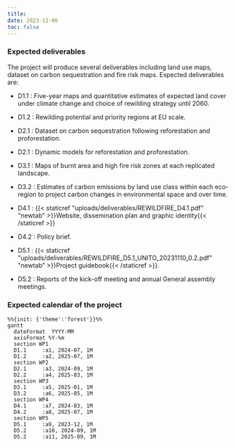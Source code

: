 ```yaml
---
title: 
date: 2023-11-06
toc: false
---
```


<h3>Expected deliverables</h3>

The project will produce several deliverables including land use maps, dataset on carbon sequestration and fire risk maps. Expected deliverables are:
- D1.1 : Five-year maps and quantitative estimates of expected land cover under climate change and choice of rewilding strategy until 2060.
- D1.2 : Rewilding potential and priority regions at EU scale.

- D2.1 : Dataset on carbon sequestration following reforestation and proforestation.
- D2.1 : Dynamic models for reforestation and proforestation.
  
- D3.1 : Maps of burnt area and high fire risk zones at each replicated landscape.
- D3.2 : Estimates of carbon emissions by land use class within each eco-region to project carbon changes in environmental space and over time.
  
- D4.1 : {{< staticref "uploads/deliverables/REWILDFIRE_D4.1.pdf" "newtab" >}}Website, dissemination plan and graphic identity{{< /staticref >}}
- D4.2 : Policy brief.
  
- D5.1 : {{< staticref "uploads/deliverables/REWILDFIRE_D5.1_UNITO_20231110_0.2.pdf" "newtab" >}}Project guidebook{{< /staticref >}}.
- D5.2 : Reports of the kick-off meeting and annual General assembly meetings.


<h3>Expected calendar of the project</h3>

```mermaid
%%{init: {'theme':'forest'}}%%
gantt
  dateFormat  YYYY-MM
  axisFormat %Y-%m
  section WP1
  D1.1     :a1, 2024-07, 1M
  D1.2     :a2, 2025-07, 1M
  section WP2
  D2.1     :a3, 2024-09, 1M
  D2.2     :a4, 2025-03, 1M
  section WP3
  D3.1     :a5, 2025-01, 1M
  D3.2     :a6, 2025-05, 1M
  section WP4
  D4.1     :a7, 2024-03, 1M
  D4.2     :a8, 2025-07, 1M
  section WP5
  D5.1     :a9, 2023-12, 1M
  D5.2     :a10, 2024-09, 1M
  D5.2     :a11, 2025-09, 1M

```
